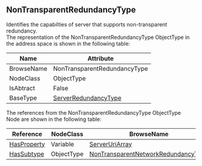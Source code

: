 <!-- objecttype -->
## NonTransparentRedundancyType
Identifies the capabilties of server that supports non-transparent redundancy.  
The representation of the NonTransparentRedundancyType ObjectType in the address space is shown in the following table:  

|Name|Attribute|
|---|---|
|BrowseName|NonTransparentRedundancyType|
|NodeClass|ObjectType|
|IsAbtract|False|
|BaseType|[ServerRedundancyType](../../../Part5/ObjectTypes/ServerRedundancyType/readme.md)|

The references from the NonTransparentRedundancyType ObjectType Node are shown in the following table:  

|Reference|NodeClass|BrowseName|DataType|TypeDefinition|ModellingRule|
|---|---|---|---|---|---|
|[HasProperty](../../../Part3/ReferenceTypes/HasProperty/readme.md)|Variable|[ServerUriArray](#ServerUriArray)|[String](../../../Part3/DataTypes/String/readme.md)[]|[PropertyType](../../Part5/VariableTypes/PropertyType/readme.md)|[Mandatory](../../Objects/Mandatory/readme.md)|
|[HasSubtype](../../../Part3/ReferenceTypes/HasSubtype/readme.md)|ObjectType|[NonTransparentNetworkRedundancyType](#NonTransparentNetworkRedundancyType)||||


